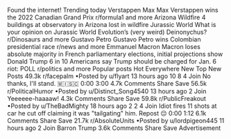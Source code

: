 Found the internet!
Trending today
Verstappen Max
Max Verstappen wins the 2022 Canadian Grand Prix
r/formula1 and more
Arizona Wildfire
4 buildings at observatory in Arizona lost in wildfire
Jurassic World
What is your opinion on Jurassic World Evolution’s (very weird) Deinonychus?
r/Dinosaurs and more
Gustavo Petro
Gustavo Petro wins Colombian presidential race
r/news and more
Emmanuel Macron
Macron loses absolute majority in French parliamentary elections, initial projections show
Donald Trump
6 in 10 Americans say Trump should be charged for Jan. 6 riot: POLL
r/politics and more
Popular posts
Hot
Everywhere
New
Top
New Posts
49.3k
r/facepalm
•Posted by
u/flyart
13 hours ago
10
8
4
Join
No thanks, I'll stand.
 🇲​🇮​🇸​🇨​
0:00
3:00
4.7k Comments
Share
Save
56.5k
r/PoliticalHumor
•Posted by
u/Distinct_Song4540
13 hours ago
2
Join
Yeeeeee-haaaaw!
4.3k Comments
Share
Save
59.8k
r/PublicFreakout
•Posted by
u/TheBadMighty
18 hours ago
2
2
4
Join
Idiot fires 11 shots at car he cut off claiming it was "tailgating" him.
Repost 😔
0:00
1:12
6.1k Comments
Share
Save
21.7k
r/AbsoluteUnits
•Posted by
u/lordpigeon445
11 hours ago
2
Join
Barron Trump
3.6k Comments
Share
Save
Advertisement